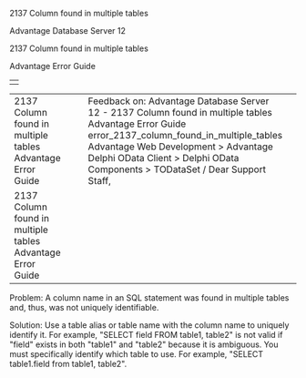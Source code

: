 2137 Column found in multiple tables




Advantage Database Server 12  

2137 Column found in multiple tables

Advantage Error Guide

|  |
| --- |
|  |

|  |  |  |  |  |
| --- | --- | --- | --- | --- |
| 2137 Column found in multiple tables  Advantage Error Guide |  |  | Feedback on: Advantage Database Server 12 - 2137 Column found in multiple tables Advantage Error Guide error\_2137\_column\_found\_in\_multiple\_tables Advantage Web Development > Advantage Delphi OData Client > Delphi OData Components > TODataSet / Dear Support Staff, |  |
| 2137 Column found in multiple tables  Advantage Error Guide |  |  |  |  |

Problem: A column name in an SQL statement was found in multiple tables and, thus, was not uniquely identifiable.

Solution: Use a table alias or table name with the column name to uniquely identify it. For example, "SELECT field FROM table1, table2" is not valid if "field" exists in both "table1" and "table2" because it is ambiguous. You must specifically identify which table to use. For example, "SELECT table1.field from table1, table2".
